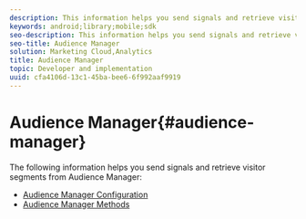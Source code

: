 ```yaml
---
description: This information helps you send signals and retrieve visitor segments from Audience Manager.
keywords: android;library;mobile;sdk
seo-description: This information helps you send signals and retrieve visitor segments from Audience Manager.
seo-title: Audience Manager
solution: Marketing Cloud,Analytics
title: Audience Manager
topic: Developer and implementation
uuid: cfa4106d-13c1-45ba-bee6-6f992aaf9919
---
```


# Audience Manager{#audience-manager}

The following information helps you send signals and retrieve visitor segments from Audience Manager:

* [Audience Manager Configuration](/help/android/audience-manager/audiencemgmt.md)
* [Audience Manager Methods](/help/android/audience-manager/c-audience-manager-methods.md)
